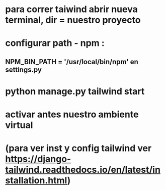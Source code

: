# para correr taiwind abrir nueva terminal, dir = nuestro proyecto
# configurar path - npm :
##  NPM_BIN_PATH = '/usr/local/bin/npm' en settings.py
# python manage.py tailwind start
# activar antes nuestro ambiente virtual
# (para ver inst y config tailwind ver https://django-tailwind.readthedocs.io/en/latest/installation.html)
